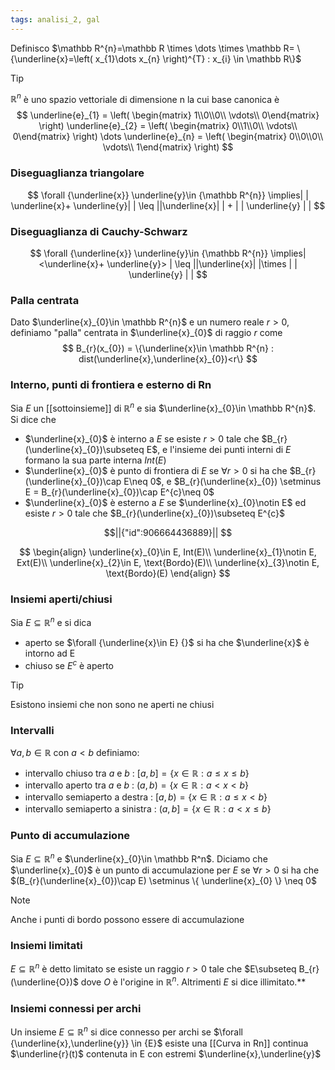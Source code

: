 ```yaml
---
tags: analisi_2, gal
---
```


Definisco $\mathbb R^{n}=\mathbb R \times \dots \times \mathbb R= \{\underline{x}=\left( x_{1}\dots x_{n} \right)^{T} : x_{i} \in \mathbb R\}$

>[!tip]
>$\mathbb R^{n}$ è uno spazio vettoriale di dimensione n la cui base canonica è
>$$
>\underline{e}_{1} = \left( \begin{matrix} 1\\0\\0\\ \vdots\\ 0\end{matrix} \right) 
>\underline{e}_{2} = \left( \begin{matrix} 0\\1\\0\\ \vdots\\ 0\end{matrix} \right) 
>\dots
>\underline{e}_{n} = \left( \begin{matrix} 0\\0\\0\\ \vdots\\ 1\end{matrix} \right) 
>$$

### Diseguaglianza triangolare
$$
\forall {\underline{x}} \underline{y}\in  {\mathbb  R^{n}} \implies| | \underline{x}+ \underline{y}| | \leq ||\underline{x}| | + | | \underline{y} | |
$$

### Diseguaglianza di Cauchy-Schwarz
$$
\forall {\underline{x}} \underline{y}\in  {\mathbb  R^{n}} \implies|  <\underline{x}+ \underline{y}> | \leq ||\underline{x}| |\times | | \underline{y} | |
$$
### Palla centrata

Dato $\underline{x}_{0}\in \mathbb R^{n}$ e un numero reale $r>0$, definiamo "palla" centrata in $\underline{x}_{0}$ di raggio $r$ come 
$$
B_{r}(x_{0}) = \{\underline{x}\in \mathbb  R^{n} : dist(\underline{x},\underline{x}_{0})<r\}
$$
### Interno, punti di frontiera e esterno di Rn

Sia $E$ un [[sottoinsieme]] di $\mathbb R^{n}$ e sia $\underline{x}_{0}\in \mathbb R^{n}$. Si dice che 
- $\underline{x}_{0}$ è interno a $E$ se esiste $r>0$ tale che $B_{r}(\underline{x}_{0})\subseteq E$, e l'insieme dei punti interni di $E$ formano la sua parte interna $Int(E)$
- $\underline{x}_{0}$ è punto di frontiera di $E$ se $\forall {}  {}r>0$ si ha che $B_{r}(\underline{x}_{0})\cap E\neq 0$, e $B_{r}(\underline{x}_{0}) \setminus E = B_{r}(\underline{x}_{0})\cap E^{c}\neq 0$
- $\underline{x}_{0}$ è esterno a $E$ se $\underline{x}_{0}\notin E$ ed esiste $r>0$ tale che $B_{r}(\underline{x}_{0})\subseteq E^{c}$


```math
||{"id":906664436889}||


```

$$
\begin{align}
\underline{x}_{0}\in E, Int(E)\\
\underline{x}_{1}\notin E, Ext(E)\\
\underline{x}_{2}\in E, \text{Bordo}(E)\\
\underline{x}_{3}\notin E, \text{Bordo}(E)
\end{align}
$$

### Insiemi aperti/chiusi

Sia $E\subseteq \mathbb R^n$ e si dica
- aperto se $\forall {\underline{x}\in E}  {}$ si ha che $\underline{x}$ è intorno ad E
- chiuso se $E^{c}$ è aperto

>[!tip]
>Esistono insiemi che non sono ne aperti ne chiusi

### Intervalli

$\forall {a,b} \in {\mathbb R}$ con $a<b$ definiamo:
- intervallo chiuso tra $a$ e $b$ : $[a,b]=\{ x\in\mathbb R:a\leq x\leq b \}$
- intervallo aperto tra $a$ e $b$ : $(a,b)=\{ x\in\mathbb R:a< x< b \}$
- intervallo semiaperto a destra : $[a,b)=\{ x\in\mathbb R:a\leq x< b \}$
- intervallo semiaperto a sinistra : $(a,b]=\{ x\in\mathbb R:a< x\leq b \}$

### Punto di accumulazione

Sia $E\subseteq \mathbb R^n$ e $\underline{x}_{0}\in \mathbb R^n$. Diciamo che $\underline{x}_{0}$ è un punto di accumulazione per $E$ se $\forall {r>0}  {}$ si ha che $(B_{r}(\underline{x}_{0})\cap E) \setminus \{ \underline{x}_{0} \} \neq 0$

>[!note]
>Anche i punti di bordo possono essere di accumulazione


### Insiemi limitati

$E\subseteq \mathbb R^n$ è detto limitato se esiste un raggio $r>0$ tale che $E\subseteq B_{r}(\underline{O})$ dove $O$ è l'origine in $\mathbb R^n$. Altrimenti $E$ si dice illimitato.** 

### Insiemi connessi per archi

Un insieme $E\subseteq \mathbb R^n$ si dice connesso per archi se $\forall {\underline{x},\underline{y}} \in  {E}$ esiste una [[Curva in Rn]] continua $\underline{r}(t)$ contenuta in E con estremi $\underline{x},\underline{y}$
